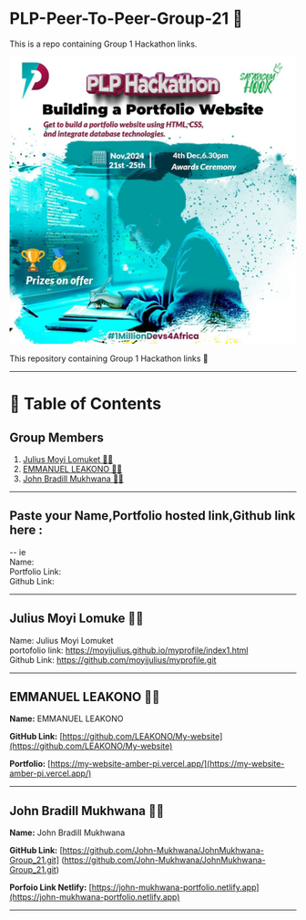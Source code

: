 # PLP-Peer-To-Peer-Group-21 :rocket: <br>

This is a repo containing Group 1 Hackathon links.




![Hackathon Image](assets/Hackathon-Poster.jpg)


This  repository containing Group 1 Hackathon links :tada:

---

# 📜 Table of Contents   

## Group Members

1. [Julius Moyi Lomuket  🕵️‍♂️](#julius-moyi-lomuke--️️)  
2. [EMMANUEL LEAKONO  🕵️‍♂️](#emmanuel-leakono--️️)  
3. [John Bradill Mukhwana  🕵️‍♂️](#john-bradill-mukhwana--️️)

----
## Paste your Name,Portfolio hosted  link,Github link here :
--
ie<br>
Name:<br>
Portfolio Link:<br>
Github Link:<br>

----

## Julius Moyi Lomuke  🕵️‍♂️    

Name: Julius Moyi Lomuket <br>
portofolio link: https://moyijulius.github.io/myprofile/index1.html <br>
Github Link: https://github.com/moyijulius/myprofile.git

---

## EMMANUEL LEAKONO  🕵️‍♂️  

**Name:** EMMANUEL LEAKONO

**GitHub Link:** [https://github.com/LEAKONO/My-website](https://github.com/LEAKONO/My-website)

**Portfolio:** [https://my-website-amber-pi.vercel.app/](https://my-website-amber-pi.vercel.app/)

---

## John Bradill Mukhwana  🕵️‍♂️  

**Name:** John Bradill Mukhwana  
 
 **GitHub Link:** [https://github.com/John-Mukhwana/JohnMukhwana-Group_21.git] (https://github.com/John-Mukhwana/JohnMukhwana-Group_21.git) 

**Porfoio Link Netlify:** [https://john-mukhwana-portfolio.netlify.app](https://john-mukhwana-portfolio.netlify.app)

---